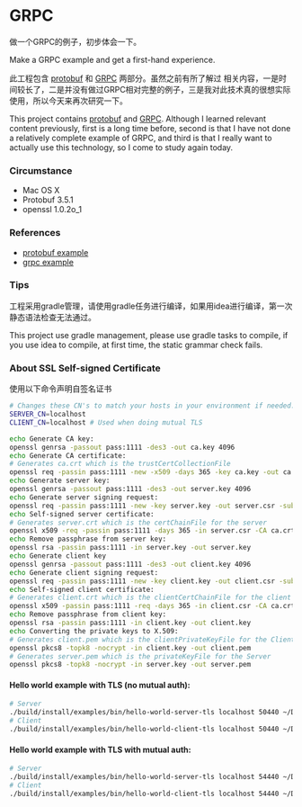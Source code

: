 # GRPC
做一个GRPC的例子，初步体会一下。

Make a GRPC example and get a first-hand experience. 

此工程包含 [protobuf](https://developers.google.com/protocol-buffers/) 和 [GRPC](https://grpc.io/) 两部分。虽然之前有所了解过
相关内容，一是时间较长了，二是并没有做过GRPC相对完整的例子，三是我对此技术真的很想实际使用，所以今天来再次研究一下。

This project contains [protobuf](https://developers.google.com/protocol-buffers/) and [GRPC](https://grpc.io/). 
Although I learned relevant content previously, first is a long time before, second is that I have not done a relatively 
complete example of GRPC, and third is that I really want to actually use this technology, so I come to study again today.

### Circumstance
- Mac OS X
- Protobuf 3.5.1
- openssl 1.0.2o_1

### References
- [protobuf example](https://github.com/google/protobuf/tree/master/examples)
- [grpc example](https://github.com/grpc/grpc-java/tree/v1.12.0)

### Tips
工程采用gradle管理，请使用gradle任务进行编译，如果用idea进行编译，第一次静态语法检查无法通过。

This project use gradle management, please use gradle tasks to compile, if you use idea to compile, at first time, the 
static grammar check fails.

### About SSL Self-signed Certificate
使用以下命令声明自签名证书

```bash
# Changes these CN's to match your hosts in your environment if needed.
SERVER_CN=localhost
CLIENT_CN=localhost # Used when doing mutual TLS

echo Generate CA key:
openssl genrsa -passout pass:1111 -des3 -out ca.key 4096
echo Generate CA certificate:
# Generates ca.crt which is the trustCertCollectionFile
openssl req -passin pass:1111 -new -x509 -days 365 -key ca.key -out ca.crt -subj "/CN=${SERVER_CN}"
echo Generate server key:
openssl genrsa -passout pass:1111 -des3 -out server.key 4096
echo Generate server signing request:
openssl req -passin pass:1111 -new -key server.key -out server.csr -subj "/CN=${SERVER_CN}"
echo Self-signed server certificate:
# Generates server.crt which is the certChainFile for the server
openssl x509 -req -passin pass:1111 -days 365 -in server.csr -CA ca.crt -CAkey ca.key -set_serial 01 -out server.crt 
echo Remove passphrase from server key:
openssl rsa -passin pass:1111 -in server.key -out server.key
echo Generate client key
openssl genrsa -passout pass:1111 -des3 -out client.key 4096
echo Generate client signing request:
openssl req -passin pass:1111 -new -key client.key -out client.csr -subj "/CN=${CLIENT_CN}"
echo Self-signed client certificate:
# Generates client.crt which is the clientCertChainFile for the client (need for mutual TLS only)
openssl x509 -passin pass:1111 -req -days 365 -in client.csr -CA ca.crt -CAkey ca.key -set_serial 01 -out client.crt
echo Remove passphrase from client key:
openssl rsa -passin pass:1111 -in client.key -out client.key
echo Converting the private keys to X.509:
# Generates client.pem which is the clientPrivateKeyFile for the Client (needed for mutual TLS only)
openssl pkcs8 -topk8 -nocrypt -in client.key -out client.pem
# Generates server.pem which is the privateKeyFile for the Server
openssl pkcs8 -topk8 -nocrypt -in server.key -out server.pem
```

#### Hello world example with TLS (no mutual auth):

```bash
# Server
./build/install/examples/bin/hello-world-server-tls localhost 50440 ~/Downloads/sslcert/server.crt ~/Downloads/sslcert/server.pem
# Client
./build/install/examples/bin/hello-world-client-tls localhost 50440 ~/Downloads/sslcert/ca.crt
```

#### Hello world example with TLS with mutual auth:

```bash
# Server
./build/install/examples/bin/hello-world-server-tls localhost 54440 ~/Downloads/sslcert/server.crt ~/Downloads/sslcert/server.pem ~/Downloads/sslcert/client.crt
# Client
./build/install/examples/bin/hello-world-client-tls localhost 54440 ~/Downloads/sslcert/ca.crt ~/Downloads/sslcert/client.crt ~/Downloads/sslcert/client.pem
```